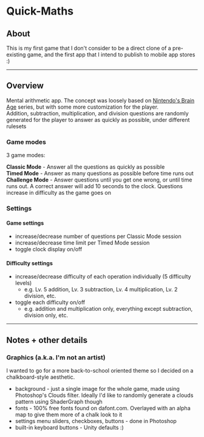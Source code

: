 # Quick-Maths

## About
This is my first game that I don't consider to be a direct clone of a pre-existing game, and the first app that I intend to publish to mobile app stores :)

---

## Overview
Mental arithmetic app. The concept was loosely based on [Nintendo's Brain Age](https://en.wikipedia.org/wiki/Brain_Age) series, but with some more customization for the player.  
Addition, subtraction, multiplication, and division questions are randomly generated for the player to answer as quickly as possible, under different rulesets

### Game modes
3 game modes:

**Classic Mode** - Answer all the questions as quickly as possible  
**Timed Mode** - Answer as many questions as possible before time runs out  
**Challenge Mode** - Answer questions until you get one wrong, or until time runs out. A correct answer will add 10 seconds to the clock. Questions increase in difficulty as the game goes on

### Settings

#### Game settings
* increase/decrease number of questions per Classic Mode session
* increase/decrease time limit per Timed Mode session
* toggle clock display on/off

#### Difficulty settings
* increase/decrease difficulty of each operation individually (5 difficulty levels)
  * e.g. Lv. 5 addition, Lv. 3 subtraction, Lv. 4 multiplication, Lv. 2 division, etc.
* toggle each difficulty on/off
  * e.g. addition and multiplication only, everything except subtraction, division only, etc.

---

## Notes + other details

### Graphics (a.k.a. I'm not an artist)
I wanted to go for a more back-to-school oriented theme so I decided on a chalkboard-style aesthetic.
* background - just a single image for the whole game, made using Photoshop's Clouds filter. Ideally I'd like to randomly generate a clouds pattern using ShaderGraph though
* fonts - 100% free fonts found on dafont.com. Overlayed with an alpha map to give them more of a chalk look to it
* settings menu sliders, checkboxes, buttons - done in Photoshop
* built-in keyboard buttons - Unity defaults :)
